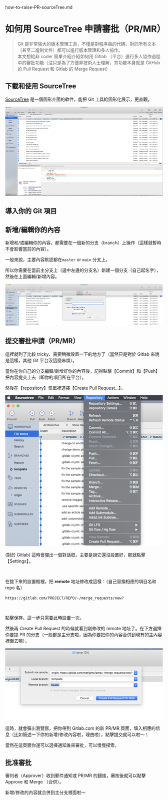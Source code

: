 ---
---

how-to-raise-PR-sourceTree.md

# 如何用 SourceTree 申請審批（PR/MR） 

> Git 是非常強大的版本管理工具，不僅是對程序員的代碼，對於所有文本（甚至二進制文件）都可以進行版本管理和多人協作。  
本文想給非 coder 簡單介紹介紹如何用 Gitlab （平台）進行多人協作過程中的審批功能（注只是為了方便非技術人士理解，其功能本身就是 GitHub 的 Pull Request 和 Gitlab 的 Merge Request）  

## 下載和使用 SourceTree 

[SourceTree](https://www.sourcetreeapp.com/) 是一個圖形介面的軟件，能把 Git 工具給圖形化展示，更直觀。  

![](../img/sourceTree-firstPage.png)

## 導入你的 Git 項目


## 新增/編輯你的內容

新增和/或編輯你的內容，都需要在一個新的分支（branch）上操作（這樣就暫時不會影響當前的內容）。

一般來說，主要內容默認都在`master` or `main` 分支上。  

所以你需要在當前主分支上（選中左邊的分支名）新建一個分支（自己起名字），然後在上面編輯/新增內容。  

![](../img/sourceTree-new-branch.png)


## 提交審批申請（PR/MR）

這裡就到了比較 tricky、需要稍微設置一下的地方了（當然只是對於 Gitlab 來說是這樣，其他 Git 平台沒這麼麻煩）。  

當你在你自己的分支編輯/新增好你的內容後，記得點擊【Commit】和【Push】把內容提交上去（即你的項目所在平台）。  

然後在【repository】菜單裡選擇【Create Pull Request...】。  

![](../img/sourceTree-create-pullRequest.png)

(對於 Gitlab) 這時會彈出一個對話框，主要是說它還沒設置好，那就點擊【Settings】。 

![]()

在接下來的設置框裡，把 **remote** 地址修改成這樣：（自己替換相應的項目名和 repo 名）  

`https://gitlab.com/PROJECT/REPO/-/merge_requests/new?`  

![]()

點擊保存。這一步只需要此時設置一次。  

然後再 Create Pull Request 的時候就看到剛修改的 remote 地址了。在下方選擇你要提 PR 的分支（一般都是主分支啦，因為你要把你的內容合併到現有的主內容裡面去嘛）。  

![](../img/sourceTree-create-pullRequest-setting.png)

這時，就會彈出瀏覽器，把你帶到 Gitlab.com 的新 PR/MR 頁面，填入相應的信息（比如簡述一下你的新增/修改內容啦，理由啦），點擊提交就可以啦～！

當然在這頁面你還可以選擇通知誰來審批，可以慢慢探索。


## 批准審批

審判者（Approver）收到郵件通知或 PR/MR 的鏈接，審核後就可以點擊 Approve 和 Merge （合併）。

新增/修改的內容就合併到主分支裡面啦～





